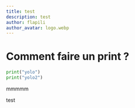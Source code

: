 ```yaml
---
title: test
description: test
author: flapili
author_avatar: logo.webp
---
```


# Comment faire un print ?

```py
print("yolo")
print("yolo2")
```

mmmmm

test
